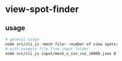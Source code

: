 # view-spot-finder

## usage

```bash
# general usage
node src/cli.js <mesh file> <number of view spots>
# with example file from input folder
node src/cli.js input/mesh_x_sin_cos_10000.json 8
```
